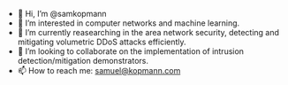 - 👋 Hi, I’m @samkopmann
- 👀 I’m interested in computer networks and machine learning.
- 🌱 I’m currently reasearching in the area network security, detecting and mitigating volumetric DDoS attacks efficiently.
- 💞️ I’m looking to collaborate on the implementation of intrusion detection/mitigation demonstrators.
- 📫 How to reach me: samuel@kopmann.com

<!---
samkopmann/samkopmann is a ✨ special ✨ repository because its `README.md` (this file) appears on your GitHub profile.
You can click the Preview link to take a look at your changes.
--->
